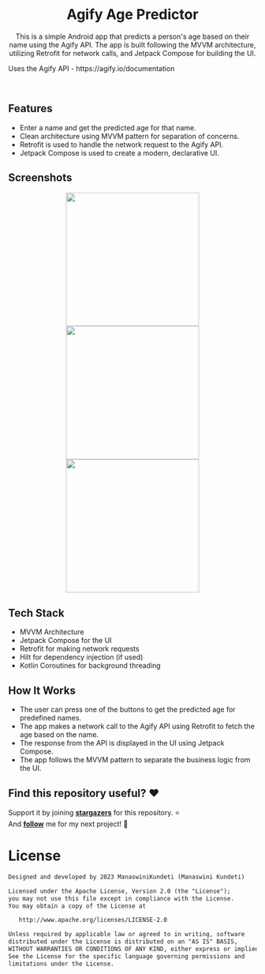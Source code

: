 <h1 align="center">Agify Age Predictor</h1>
<p align="center"> This is a simple Android app that predicts a person's age based on their name using the Agify API. The app is built following the MVVM architecture, utilizing Retrofit for network calls, and Jetpack Compose for building the UI.</p>
<p> Uses the Agify API - https://agify.io/documentation </p>
</br>

## Features
- Enter a name and get the predicted age for that name.
- Clean architecture using MVVM pattern for separation of concerns.
- Retrofit is used to handle the network request to the Agify API.
- Jetpack Compose is used to create a modern, declarative UI.

## Screenshots
<p align="center">
<img src="/screenshots/michael.png" width="270"/>
<img src="/screenshots/sarah" width="270"/>
<img src="/screenshots/john.png" width="270"/>
</p>


## Tech Stack
- MVVM Architecture
- Jetpack Compose for the UI
- Retrofit for making network requests
- Hilt for dependency injection (if used)
- Kotlin Coroutines for background threading

## How It Works
- The user can press one of the buttons to get the predicted age for predefined names.
- The app makes a network call to the Agify API using Retrofit to fetch the age based on the name.
- The response from the API is displayed in the UI using Jetpack Compose.
- The app follows the MVVM pattern to separate the business logic from the UI.


## Find this repository useful? :heart:
Support it by joining __[stargazers](https://github.com/ManaswiniKundeti/CatsCompose/stargazers)__ for this repository. :star: <br>
And __[follow](https://github.com/semani2)__ me for my next project! 🤩

# License
```xml
Designed and developed by 2023 ManaswiniKundeti (Manaswini Kundeti)

Licensed under the Apache License, Version 2.0 (the "License");
you may not use this file except in compliance with the License.
You may obtain a copy of the License at

   http://www.apache.org/licenses/LICENSE-2.0

Unless required by applicable law or agreed to in writing, software
distributed under the License is distributed on an "AS IS" BASIS,
WITHOUT WARRANTIES OR CONDITIONS OF ANY KIND, either express or implied.
See the License for the specific language governing permissions and
limitations under the License.
```

